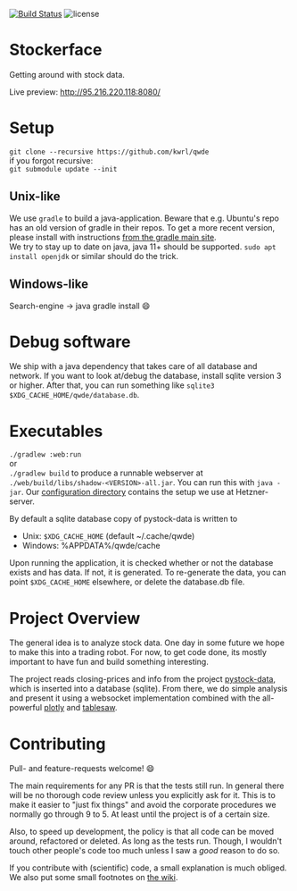 [![Build Status](https://travis-ci.org/andsild/qwde.svg?branch=master)](https://travis-ci.org/andsild/qwde)  ![license](https://img.shields.io/github/license/kwrl/qwde)  
# Stockerface
Getting around with stock data.

Live preview: http://95.216.220.118:8080/

# Setup
`git clone --recursive https://github.com/kwrl/qwde`  
if you forgot recursive:  
`git submodule update --init`

## Unix-like
We use `gradle` to build a java-application. Beware that e.g. Ubuntu's repo has an old version of gradle in their repos. To get a more recent version, please install with instructions [from the gradle main site](https://gradle.org/install/).  
We try to stay up to date on java, java 11+ should be supported. `sudo apt install openjdk` or similar should do the trick.

## Windows-like
Search-engine -> java gradle install :smile:

# Debug software
We ship with a java dependency that takes care of all database and network. If you want to look at/debug the database, install sqlite version 3 or higher. After that, you can run something like `sqlite3 $XDG_CACHE_HOME/qwde/database.db`.

# Executables
`./gradlew :web:run`  
or  
`./gradlew build` to produce a runnable webserver at `./web/build/libs/shadow-<VERSION>-all.jar`. You can run this with `java -jar`.  Our [configuration directory](./main/configuration) contains the setup we use at Hetzner-server.

By default a sqlite database copy of pystock-data is written to   
* Unix: `$XDG_CACHE_HOME` (default ~/.cache/qwde)  
* Windows: %APPDATA%/qwde/cache  

Upon running the application, it is checked whether or not the database exists and has data. If not, it is generated. To re-generate the data, you can point `$XDG_CACHE_HOME` elsewhere, or delete the database.db file.

# Project Overview
The general idea is to analyze stock data. One day in some future we hope to make this into a trading robot. For now, to get code done, its mostly important to have fun and build something interesting.  

The project reads closing-prices and info from the project [pystock-data](https://github.com/eliangcs/pystock-data), which is inserted into a database (sqlite). From there, we do simple analysis and present it using a websocket implementation combined with the all-powerful [plotly](https://plot.ly/) and [tablesaw](https://jtablesaw.github.io/tablesaw/). 

# Contributing
Pull- and feature-requests welcome! :smile:

The main requirements for any PR is that the tests still run. In general there will be no thorough code review unless you explicitly ask for it. This is to make it easier to "just fix things" and avoid the corporate procedures we normally go through 9 to 5. At least until the project is of a certain size.

Also, to speed up development, the policy is that all code can be moved around, refactored or deleted. As long as the tests run. Though, I wouldn't touch other people's code too much unless I saw a _good_ reason to do so.

If you contribute with (scientific) code, a small explanation is much obliged. We also put some small footnotes on [the wiki](https://github.com/kwrl/qwde/wiki).

